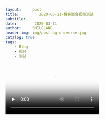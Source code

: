 ```yaml
---
layout:     post
title:         2020-03-11-博客嵌套视频测试
subtitle:   
date:        2020-03-11
author:     SMILELAND
header-img: img/post-bg-universe.jpg
catalog: true
tags:
    - Blog
    - 视频
    - 测试
---
```


<video id="video" controls="" preload="none"
        poster="http://media.w3.org/2010/05/sintel/poster.png">
         <source id="mp4" src="http://media.w3.org/2010/05/sintel/trailer.mp4" 
             type="video/mp4">
          <source id="webm" src="http://media.w3.org/2010/05/sintel/trailer.webm" 
              type="video/webm">
          <source id="ogv" src="http://media.w3.org/2010/05/sintel/trailer.ogv" 
              type="video/ogg">
</video>